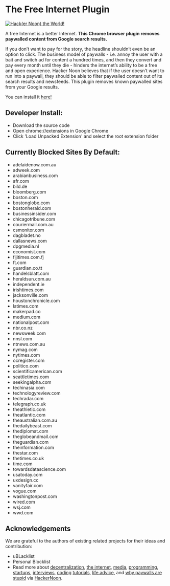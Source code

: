 # The Free Internet Plugin


[![Hack(er Noon) the World!](https://img.youtube.com/vi/u3CKgkyc7Qo/0.jpg)](https://www.youtube.com/watch?v=u3CKgkyc7Qo)

A free Internet is a better Internet. **This Chrome browser plugin removes paywalled content from Google search results.**

If you don’t want to pay for the story, the headline shouldn’t even be an option to click. The business model of paywalls - i.e. annoy the user with a bait and switch ad for content a hundred times, and then they convert and pay every month until they die - hinders the internet’s ability to be a free and open experience. Hacker Noon believes that if the user doesn’t want to run into a paywall, they should be able to filter paywalled content out of its search results and newsfeeds.
This plugin removes known paywalled sites from your Google results. 

You can install it [here!](https://chrome.google.com/webstore/detail/the-free-internet-plugin/lodclhfimkjdjmmjgeioendfjpgoghoo)

## Developer Install:

* Download the source code
* Open chrome://extensions in Google Chrome
* Click 'Load Unpacked Extension' and select the root extension folder

## Currently Blocked Sites By Default:
* adelaidenow.com.au
* adweek.com
* arabianbusiness.com
* afr.com
* bild.de
* bloomberg.com
* boston.com
* bostonglobe.com
* bostonherald.com
* businessinsider.com
* chicagotribune.com
* couriermail.com.au
* csmonitor.com
* dagbladet.no
* dallasnews.com
* dpgmedia.nl
* economist.com
* fijitimes.com.fj
* ft.com
* guardian.co.tt
* handelsblatt.com
* heraldsun.com.au
* independent.ie
* irishtimes.com
* jacksonville.com
* houstonchronicle.com
* latimes.com
* makerpad.co
* medium.com
* nationalpost.com
* nbr.co.nz
* newsweek.com
* nnsl.com
* ntnews.com.au
* nymag.com
* nytimes.com
* ocregister.com
* politico.com
* scientificamerican.com
* seattletimes.com
* seekingalpha.com
* techinasia.com 
* technologyreview.com
* techradar.com
* telegraph.co.uk
* theathletic.com
* theatlantic.com
* theaustralian.com.au
* thedailybeast.com
* thediplomat.com
* theglobeandmail.com
* theguardian.com
* theinformation.com
* thestar.com
* thetimes.co.uk
* time.com
* towardsdatascience.com
* usatoday.com
* uxdesign.cc
* vanityfair.com
* vogue.com
* washingtonpost.com
* wired.com
* wsj.com
* wwd.com

## Acknowledgements

We are grateful to the authors of existing related projects for their ideas and contribution:
* uBLacklist
* Personal Blocklist
* Read more about [decentralization](https://hackernoon.com/tagged/decentralization), [the internet](https://hackernoon.com/tagged/fix-the-internet), [media](https://hackernoon.com/search?query=media), [programming](https://hackernoon.com/tagged/programming), [startups](https://hackernoon.com/tagged/startup), [interviews](https://hackernoon.com/tagged/interview), [coding](https://hackernoon.com/tagged/coding) [tutorials](https://hackernoon.com/tagged/tutorial),  [life advice](https://hackernoon.com/tagged/self-improvement), and [why paywalls are stupid](https://hackernoon.com/search?query=paywall) via [HackerNoon](https://hackernoon.com).

